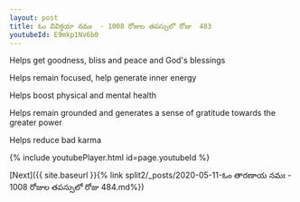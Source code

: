 ```yaml
---
layout: post
title: ఓం వివిక్తయా నమః  - 1008 రోజుల తపస్సులో రోజు  483
youtubeId: E9mkp1Nv6b0
---
```

 
 
Helps get goodness, bliss and peace and God's blessings
 
Helps remain focused, help generate inner energy 
 
Helps boost physical and mental health 
 
Helps remain grounded and generates a sense of gratitude towards the greater power 
 
Helps reduce bad karma
 
 
 
 


{% include youtubePlayer.html id=page.youtubeId %}
 
[Next]({{ site.baseurl }}{% link  split2/_posts/2020-05-11-ఓం తారణాయ నమః  - 1008 రోజుల తపస్సులో రోజు  484.md%})
 

